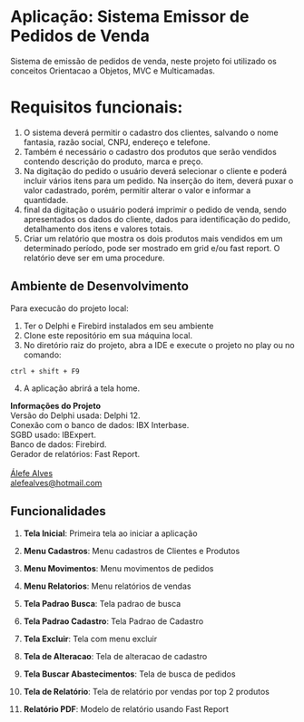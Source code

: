 # Aplicação: Sistema Emissor de Pedidos de Venda

Sistema de emissão de pedidos de venda, neste projeto foi utilizado os conceitos Orientacao a Objetos, MVC e Multicamadas.

# Requisitos funcionais:

  1. O sistema deverá permitir o cadastro dos clientes, salvando o nome fantasia, razão social, CNPJ, endereço e telefone.
  2. Também é necessário o cadastro dos produtos que serão vendidos contendo descrição do produto, marca e preço.
  3.  Na digitação do pedido o usuário deverá selecionar o cliente e poderá incluir vários itens para um pedido. Na inserção do item,
    deverá puxar o valor cadastrado, porém, permitir alterar o valor e informar a quantidade.
  4. final da digitação o usuário poderá imprimir o pedido de venda, sendo apresentados os dados do cliente, dados para identificação do pedido, 
    detalhamento dos itens e valores totais.
  5. Criar um relatório que mostra os dois produtos mais vendidos em um determinado período, pode ser mostrado em grid e/ou fast report.
    O relatório deve ser em uma procedure.

## Ambiente de Desenvolvimento

Para execucão do projeto local:

1. Ter o Delphi e Firebird instalados em seu ambiente
2. Clone este repositório em sua máquina local.
3. No diretório raiz do projeto, abra a IDE e execute o projeto no play ou no comando:

```
ctrl + shift + F9
```

4. A aplicação abrirá a tela home.

<b>Informações do Projeto</b>
<br/>
Versão do Delphi usada: Delphi 12.<br/>
Conexão com o banco de dados: IBX Interbase.<br/>
SGBD usado: IBExpert.<br/>
Banco de dados: Firebird.<br/>
Gerador de relatórios: Fast Report.<br/>
<br/>
<a href="https://www.linkedin.com/in/alefe-alves/" target="_blank">Álefe Alves</a><br/>
alefealves@hotmail.com<br/>

## Funcionalidades

1. **Tela Inicial**: Primeira tela ao iniciar a aplicação

2. **Menu Cadastros**: Menu cadastros de Clientes e Produtos

3. **Menu Movimentos**: Menu movimentos de pedidos

4. **Menu Relatorios**: Menu relatórios de vendas

5. **Tela Padrao Busca**: Tela padrao de busca

6. **Tela Padrao Cadastro**: Tela Padrao de Cadastro

7. **Tela Excluir**: Tela com menu excluir

8. **Tela de Alteracao**: Tela de alteracao de cadastro

9. **Tela Buscar Abastecimentos**: Tela de busca de pedidos

10. **Tela de Relatório**: Tela de relatório por vendas por top 2 produtos

11. **Relatório PDF**: Modelo de relatório usando Fast Report


